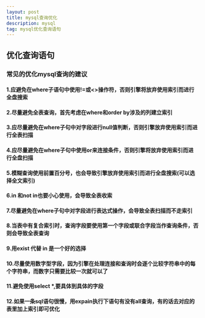 ```yaml
---
layout: post
title: mysql查询优化
description: mysql
tag: mysql优化查询语句
---
```


## 优化查询语句

### 常见的优化mysql查询的建议

#### 1.应避免在where子语句中使用!=或<>操作符，否则引擎将放弃使用索引而进行全盘搜索

#### 2.尽量避免全表查询，首先考虑在where和order by涉及的列建立索引

#### 3.应尽量避免在where子句中对字段进行null值判断，否则引擎放弃使用索引而进行全表扫描

#### 4.应尽量避免在where子句中使用or来连接条件，否则引擎将放弃使用索引而进行全盘扫描

#### 5.模糊查询使用前置百分号，也会导致引擎放弃使用索引而进行全盘搜索(可以选择全文索引)

#### 6.in 和not in也要小心使用，会导致全表收索

#### 7.尽量避免在where子句中对字段进行表达式操作，会导致全表扫描而不走索引

#### 8.当表中有复合索引时，查询字段要使用第一个字段或联合字段当作查询条件，否则会导致全表查询

#### 9.用exist 代替 in 是一个好的选择

#### 10.尽量使用数字型字段，因为引擎在处理连接和查询时会逐个比较字符串中的每个字符串，而数字只需要比较一次就可以了

#### 11.避免使用select *,要具体到具体的字段

#### 12.如果一条sql语句很慢，用expain执行下语句有没有all查询，有的话去对应的表里加上索引即可优化